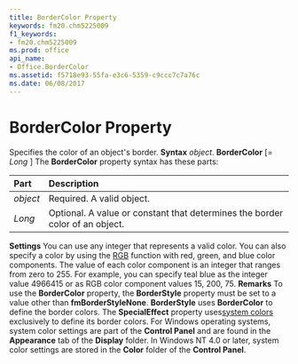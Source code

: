```yaml
---
title: BorderColor Property
keywords: fm20.chm5225009
f1_keywords:
- fm20.chm5225009
ms.prod: office
api_name:
- Office.BorderColor
ms.assetid: f5718e93-55fa-e3c6-5359-c9ccc7c7a76c
ms.date: 06/08/2017
---
```



# BorderColor Property



Specifies the color of an object's border.
 **Syntax**
 _object_. **BorderColor** [= _Long_ ]
The **BorderColor** property syntax has these parts:


|**Part**|**Description**|
|:-----|:-----|
| _object_|Required. A valid object.|
| _Long_|Optional. A value or constant that determines the border color of an object.|
 **Settings**
You can use any integer that represents a valid color. You can also specify a color by using the [RGB](glossary-vba.md) function with red, green, and blue color components. The value of each color component is an integer that ranges from zero to 255. For example, you can specify teal blue as the integer value 4966415 or as RGB color component values 15, 200, 75.
 **Remarks**
To use the **BorderColor** property, the **BorderStyle** property must be set to a value other than **fmBorderStyleNone**.
 **BorderStyle** uses **BorderColor** to define the border colors. The **SpecialEffect** property uses[system colors](glossary-vba.md) exclusively to define its border colors. For Windows operating systems, system color settings are part of the **Control Panel** and are found in the **Appearance** tab of the **Display** folder. In Windows NT 4.0 or later, system color settings are stored in the **Color** folder of the **Control Panel**.

